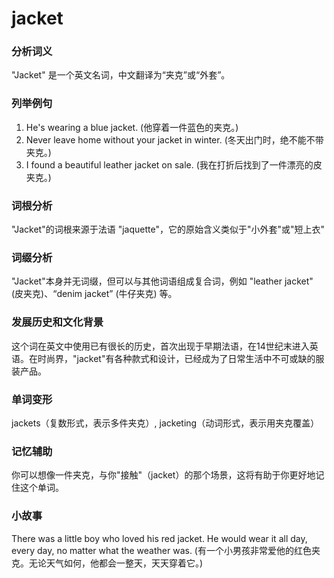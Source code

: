 # jacket

### 分析词义

  

"Jacket" 是一个英文名词，中文翻译为“夹克”或“外套”。

  

### 列举例句

  

1.  He's wearing a blue jacket. (他穿着一件蓝色的夹克。)
2.  Never leave home without your jacket in winter. (冬天出门时，绝不能不带夹克。)
3.  I found a beautiful leather jacket on sale. (我在打折后找到了一件漂亮的皮夹克。)

  

### 词根分析

  

"Jacket"的词根来源于法语 "jaquette"，它的原始含义类似于"小外套"或"短上衣"

  

### 词缀分析

  

"Jacket"本身并无词缀，但可以与其他词语组成复合词，例如 "leather jacket" (皮夹克)、“denim jacket” (牛仔夹克) 等。

  

### 发展历史和文化背景

  

这个词在英文中使用已有很长的历史，首次出现于早期法语，在14世纪末进入英语。在时尚界，"jacket"有各种款式和设计，已经成为了日常生活中不可或缺的服装产品。

  

### 单词变形

  

jackets（复数形式，表示多件夹克）, jacketing（动词形式，表示用夹克覆盖）

  

### 记忆辅助

  

你可以想像一件夹克，与你"接触"（jacket）的那个场景，这将有助于你更好地记住这个单词。

  

### 小故事

  

There was a little boy who loved his red jacket. He would wear it all day, every day, no matter what the weather was. (有一个小男孩非常爱他的红色夹克。无论天气如何，他都会一整天，天天穿着它。)
